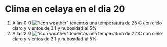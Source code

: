 # Clima en celaya en el dia 20

1. A las 0:0 !["icon weather"](http://openweathermap.org/img/w/02n.png) tenemos una temperatura de 25 C con cielo claro y  vientos de 3.1 y nubosidad al 5%
1. A las 2:0 !["icon weather"](http://openweathermap.org/img/w/02n.png) tenemos una temperatura de 22 C con cielo claro y  vientos de 3.1 y nubosidad al 5%
